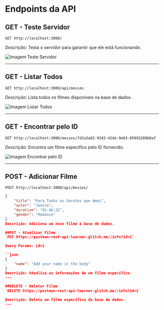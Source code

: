 
# Endpoints da API

## GET - Teste Servidor
`GET http://localhost:3000/`

*Descrição*: Testa o servidor para garantir que ele está funcionando.

![Imagem Teste Servidor](path/to/image1.jpg)

---

## GET - Listar Todos
`GET http://localhost:3000/api/movies`

*Descrição*: Lista todos os filmes disponíveis na base de dados.

![Imagem Listar Todos](path/to/image2.jpg)

---

## GET - Encontrar pelo ID
`GET http://localhost:3000/movies/7d2a3a82-93d3-42de-9e83-8599328960af`

*Descrição*: Encontra um filme específico pelo ID fornecido.

![Imagem Encontrar pelo ID](path/to/image3.jpg)

---

## POST - Adicionar Filme
`POST http://localhost:3000/api/movies/`
```json
{
    "title": "Para Todos os Garotos que Amei",
    "actor": "Jennie",
    "duration": "01:46:22",
    "gender": "Romance"
}
Descrição: Adiciona um novo filme à base de dados.

##PUT - Atualizar Filme
`PUT https://postman-rest-api-learner.glitch.me//info?id=1`

Query Params: id=1

``json
{
    "name": "Add your name in the body"
}
Descrição: Atualiza as informações de um filme específico.
---

##DELETE - Deletar Filme
`DELETE https://postman-rest-api-learner.glitch.me//info?id=1`

Descrição: Deleta um filme específico da base de dados.
---
